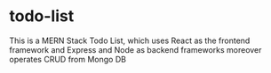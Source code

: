 # todo-list
This is a MERN Stack Todo List, which uses React as the frontend framework and Express and Node as backend frameworks moreover operates CRUD from Mongo DB
